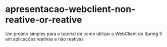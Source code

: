 # apresentacao-webclient-non-reative-or-reative
Um projeto simples para o tutorial de como utilizar o WebClient do Spring 5 em aplicações reativas e não reativas
